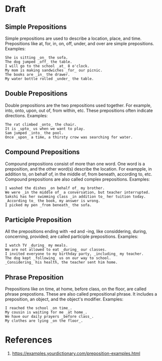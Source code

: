 # Draft

## Simple Prepositions

Simple prepositions are used to describe a location, place, and time. Prepositions like at, for, in, on, off, under, and over are simple prepositions. Examples:

```
She is sitting _on_ the sofa.
The dog jumped _off_ the table.
I will go to the school _at_ 8 o'clock.
My mom is making sandwiches _for_ our picnic.
The books are _in_ the drawer.
My water bottle rolled _under_ the table.
```

## Double Prepositions

Double prepositions are the two prepositions used together. For example, into, onto, upon, out of, from within, etc. These prepositions often indicate directions. Examples:

```
The rat climbed _onto_ the chair.
It is _upto_ us when we want to play.
Sam jumped _into_ the pool.
Once _upon_ a time, a thirsty crow was searching for water.
```

## Compound Prepositions

Compound prepositions consist of more than one word. One word is a preposition, and the other word(s) describe the location. For exampple, in addition to, on behalf of, in the middle of, from beneath, according to, etc. Compound prepositions are also called complex prepositions. Examples:

```
I washed the dishes _on behalf of_ my brother.
We were _in the middle of_ a conversation, but teacher interrupted.
Sakshi has her swimming class _in addition to_ her tuition today.
_According to_ the book, my answer is wrong.
I picked my pen _from beneath_ the sofa.
```

## Participle Preposition

All the prepositions ending with -ed and -ing, like considdering, during, concerning, provided; are called participle prepositions. Examples:

```
I watch TV _during_ my meals.
We are not allowed to eat _during_ our classes.
I invited everyone to my birthday party, _including_ my teacher.
The dog kept _following_ us on our way to school.
_Considering_ his health, the teacher sent him home.
```

## Phrase Preposition

Prepositions like on time, at home, before class, on the floor, are called phrase prepostions. These are also called prepositional phrase. It includes a preposition, an object, and the object's modifier. Examples:

```
I reached the school _on time_.
My cousin is waiting for me _at home_.
We have our daily prayers _before class_.
My clothes are lying _on the floor_.
```

# References

1. https://examples.yourdictionary.com/preposition-examples.html
